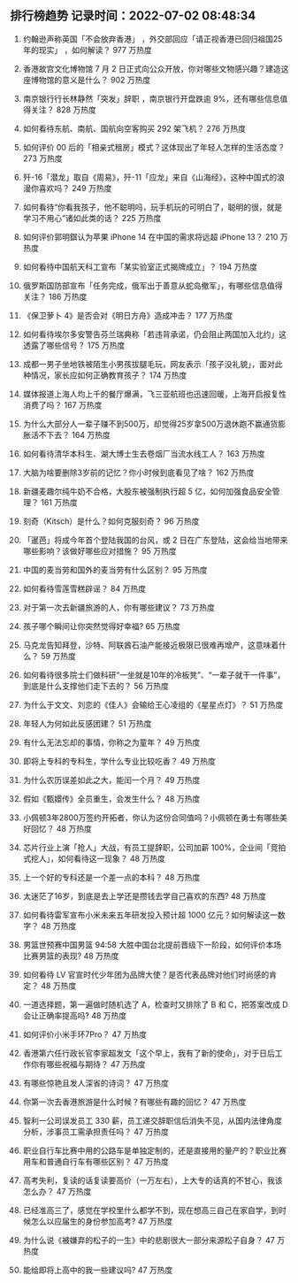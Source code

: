 
## 排行榜趋势 记录时间：2022-07-02 08:48:34
  
  1. 约翰逊声称英国「不会放弃香港」 ，外交部回应「请正视香港已回归祖国25年的现实」 ，如何解读？ 977 万热度
    
  2. 香港故宫文化博物馆 7 月 2 日正式向公众开放，你对哪些文物感兴趣？建造这座博物馆的意义是什么？ 902 万热度
    
  3. 南京银行行长林静然「突发」辞职 ，南京银行开盘跌逾 9%，还有哪些信息值得关注？ 828 万热度
    
  4. 如何看待东航、南航、国航向空客购买 292 架飞机？ 276 万热度
    
  5. 如何评价 00 后的「相亲式租房」模式？这体现出了年轻人怎样的生活态度？ 273 万热度
    
  6. 歼-16「潜龙」取自《周易》，歼-11「应龙」来自《山海经》，这种中国式的浪漫你喜欢吗？ 249 万热度
    
  7. 如何看待“你看我孩子，他不聪明吗，玩手机玩的可明白了，聪明的很，就是学习不用心”诸如此类的话？ 225 万热度
    
  8. 如何评价郭明錤认为苹果 iPhone 14 在中国的需求将远超 iPhone 13？ 210 万热度
    
  9. ​如何看待中国航天科工宣布「某实验室正式揭牌成立」？ 194 万热度
    
  10. 俄罗斯国防部宣布「任务完成，俄军出于善意从蛇岛撤军」，有哪些信息值得关注？ 186 万热度
    
  11. 《保卫萝卜 4》是否会对《明日方舟》造成冲击？ 177 万热度
    
  12. 如何看待埃尔多安警告芬兰瑞典称「若违背承诺，仍会阻止两国加入北约」这透露了哪些信号？ 175 万热度
    
  13. 成都一男子坐地铁被陌生小男孩拔腿毛玩，网友表示「孩子没礼貌」，面对此种情况，家长应如何正确教育孩子？ 174 万热度
    
  14. 媒体报道上海人均上千的餐厅爆满，飞三亚航班也迅速回暖，上海开启报复性消费了吗？ 167 万热度
    
  15. 为什么大部分人一辈子赚不到500万，却觉得25岁拿500万退休跑不赢通货膨胀活不下去？ 164 万热度
    
  16. 如何看待清华本科生、湖大博士生去卷烟厂当流水线工人？ 163 万热度
    
  17. 大脑为啥要删除3岁前的记忆？你小时候到底看见了啥？ 162 万热度
    
  18. 新疆麦趣尔纯牛奶不合格，大股东被强制执行超 5 亿，如何加强食品安全管理？ 161 万热度
    
  19. 刻奇（Kitsch）是什么？如何克服刻奇？ 96 万热度
    
  20. 「暹芭」将成今年首个登陆我国的台风，或 2 日在广东登陆，这会给当地带来哪些影响？该做好哪些应对措施？ 95 万热度
    
  21. 中国的麦当劳和国外的麦当劳有什么区别？ 95 万热度
    
  22. 如何看待雪莲雪糕辟谣？ 84 万热度
    
  23. 对于第一次去新疆旅游的人，你有哪些建议？ 73 万热度
    
  24. 孩子哪个瞬间让你突然觉得好幸福? 65 万热度
    
  25. 马克龙告知拜登，沙特、阿联酋石油产能接近极限已很难再增产，这意味着什么？ 59 万热度
    
  26. 如何看待很多院士们做科研“一坐就是10年的冷板凳”、“一辈子就干一件事”，到底是什么支撑他们走下去的？ 56 万热度
    
  27. 为什么于文文、刘恋的《佳人》会输给王心凌组的《星星点灯》？ 51 万热度
    
  28. 年轻人为何如此反感团建？ 51 万热度
    
  29. 有什么无法忘却的事情，你称之为童年？ 49 万热度
    
  30. 即将上专科的专科生，学什么专业比较吃香？ 49 万热度
    
  31. 为什么农历误差如此之大，能闰一个月？ 49 万热度
    
  32. 假如《甄嬛传》全员重生，会发生什么？ 48 万热度
    
  33. 小佩顿3年2800万签约开拓者，你认为这份合同值吗？小佩顿在勇士有哪些美好回忆？ 48 万热度
    
  34. 芯片行业上演「抢人」大战，有员工提辞职，公司加薪 100%，企业间「竞拍式挖人」，如何看待这一现象？ 48 万热度
    
  35. 上一个好的专科还是一个差一点的本科？ 48 万热度
    
  36. 太迷茫了16岁，到底是去上学还是攒钱去学自己喜欢的东西? 48 万热度
    
  37. 如何看待雷军宣布小米未来五年研发投入预计超 1000 亿元？如何解读这一数字？ 48 万热度
    
  38. 男篮世预赛中国男篮 94:58 大胜中国台北提前晋级下一阶段，如何评价本场比赛男篮的表现? 48 万热度
    
  39. 如何看待 LV 官宣时代少年团为品牌大使？是否代表品牌对他们时尚感的肯定？ 48 万热度
    
  40. 一道选择题，第一遍做时随机选了 A，检查时又排除了 B 和 C，把答案改成 D 会让正确率提高吗? 48 万热度
    
  41. 如何评价小米手环7Pro？ 47 万热度
    
  42. 香港第六任行政长官李家超发文「这个早上，我有了新的使命」，对于日后工作你有哪些祝福与期待？ 47 万热度
    
  43. 有哪些惊艳且发人深省的诗词？ 47 万热度
    
  44. 你第一次去香港旅游是什么时候？有哪些有趣的回忆？ 47 万热度
    
  45. 智利一公司误发员工 330 薪，员工递交辞职信后消失不见，从国内法律角度分析，涉事员工需承担责任吗？ 47 万热度
    
  46. 职业自行车比赛中用的公路车是单独定制的，还是直接用的量产的？职业比赛用车和普通自行车有哪些区别？ 47 万热度
    
  47. 高考失利，复读的话复读要高价（一万左右），上大专的话真的不甘心，我该怎么办？ 47 万热度
    
  48. 已经准高三了，感觉在学校里什么都学不到，现在想高三自己在家自学，到时候怎么以应届生的身份参加高考? 47 万热度
    
  49. 为什么说《被嫌弃的松子的一生》中的悲剧很大一部分来源松子自身？ 47 万热度
    
  50. 能给即将上高中的我一些建议吗? 47 万热度
    